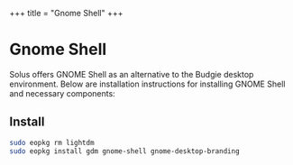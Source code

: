 +++
title = "Gnome Shell"
+++
# Gnome Shell

Solus offers GNOME Shell as an alternative to the Budgie desktop environment. Below are installation instructions for installing GNOME Shell and necessary components:

## Install

``` bash
sudo eopkg rm lightdm
sudo eopkg install gdm gnome-shell gnome-desktop-branding
```